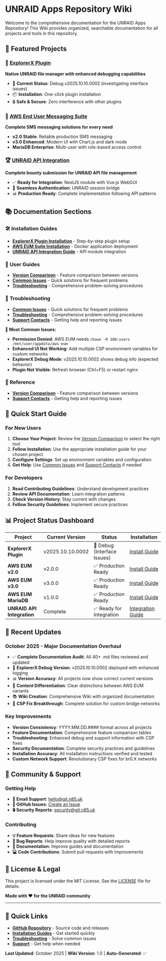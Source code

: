 # UNRAID Apps Repository Wiki

Welcome to the comprehensive documentation for the UNRAID Apps Repository! This Wiki provides organized, searchable documentation for all projects and tools in this repository.

## 🚀 **Featured Projects**

### 📁 [ExplorerX Plugin](ExplorerX-Plugin-Installation)
**Native UNRAID file manager with enhanced debugging capabilities**
- 🔧 **Current Status**: Debug v2025.10.10.0002 (investigating interface issues)
- 📦 **Installation**: One-click plugin installation
- 🔒 **Safe & Secure**: Zero interference with other plugins

### 📧 [AWS End User Messaging Suite](AWS-EUM-Installation)
**Complete SMS messaging solutions for every need**
- **v2.0 Stable**: Reliable production SMS messaging
- **v3.0 Enhanced**: Modern UI with Chart.js and dark mode
- **MariaDB Enterprise**: Multi-user with role-based access control

### 🏆 [UNRAID API Integration](UNRAID-API-Integration)
**Complete bounty submission for UNRAID API file management**
- ✅ **Ready for Integration**: NestJS module with Vue.js WebGUI
- 🔄 **Seamless Authentication**: UNRAID session bridge
- 📊 **Production Ready**: Complete implementation following API patterns

## 📚 **Documentation Sections**

### 🛠️ **Installation Guides**
- **[ExplorerX Plugin Installation](ExplorerX-Plugin-Installation)** - Step-by-step plugin setup
- **[AWS EUM Suite Installation](AWS-EUM-Installation)** - Docker application deployment
- **[UNRAID API Integration Guide](UNRAID-API-Integration)** - API module integration

### 👥 **User Guides**
- **[Version Comparison](Version-Comparison)** - Feature comparison between versions
- **[Common Issues](Common-Issues)** - Quick solutions for frequent problems
- **[Troubleshooting](Troubleshooting)** - Comprehensive problem-solving procedures

### 🔧 **Troubleshooting**
- **[Common Issues](Common-Issues)** - Quick solutions for frequent problems
- **[Troubleshooting](Troubleshooting)** - Comprehensive problem-solving procedures  
- **[Support Contacts](Support-Contacts)** - Getting help and reporting issues

**🚨 Most Common Issues:**
- **Permission Denied**: AWS EUM needs `chown -R 100:users /mnt/user/appdata/aws-eum`
- **Enhanced UI Not Working**: Add multiple CSP environment variables for custom networks
- **ExplorerX Debug Mode**: v2025.10.10.0002 shows debug info (expected behavior)
- **Plugin Not Visible**: Refresh browser (Ctrl+F5) or restart nginx

### 📖 **Reference**
- **[Version Comparison](Version-Comparison)** - Feature comparison between versions
- **[Support Contacts](Support-Contacts)** - Getting help and reporting issues

## 🎯 **Quick Start Guide**

### For New Users
1. **Choose Your Project**: Review the [Version Comparison](Version-Comparison) to select the right tool
2. **Follow Installation**: Use the appropriate installation guide for your chosen project
3. **Configure Settings**: Set up environment variables and configuration
4. **Get Help**: Use [Common Issues](Common-Issues) and [Support Contacts](Support-Contacts) if needed

### For Developers
1. **Read Contributing Guidelines**: Understand development practices
2. **Review API Documentation**: Learn integration patterns
3. **Check Version History**: Stay current with changes
4. **Follow Security Guidelines**: Implement secure practices

## 📊 **Project Status Dashboard**

| Project | Current Version | Status | Installation |
|---------|----------------|---------|--------------|
| **ExplorerX Plugin** | v2025.10.10.0002 | 🔧 Debug (Interface Issues) | [Install Guide](ExplorerX-Plugin-Installation) |
| **AWS EUM v2.0** | v2.0.0 | ✅ Production Ready | [Install Guide](AWS-EUM-Installation) |
| **AWS EUM v3.0** | v3.0.0 | ✅ Production Ready | [Install Guide](AWS-EUM-Installation) |
| **AWS EUM MariaDB** | v1.0.0 | ✅ Production Ready | [Install Guide](AWS-EUM-Installation) |
| **UNRAID API Integration** | Complete | ✅ Ready for Integration | [Integration Guide](UNRAID-API-Integration) |

## 🔄 **Recent Updates**

### October 2025 - Major Documentation Overhaul
- ✅ **Complete Documentation Audit**: All 40+ .md files reviewed and updated
- 🔧 **ExplorerX Debug Version**: v2025.10.10.0002 deployed with enhanced logging
- 📊 **Version Accuracy**: All projects now show correct current versions
- 🎨 **Content Differentiation**: Clear distinctions between AWS EUM variants
- 📚 **Wiki Creation**: Comprehensive Wiki with organized documentation
- 🔧 **CSP Fix Breakthrough**: Complete solution for custom bridge networks

### Key Improvements
- **Version Consistency**: YYYY.MM.DD.#### format across all projects
- **Feature Documentation**: Comprehensive feature comparison tables
- **Troubleshooting**: Enhanced debug and support information with CSP fixes
- **Security Documentation**: Complete security practices and guidelines
- **Installation Accuracy**: All installation instructions verified and tested
- **Custom Network Support**: Revolutionary CSP fixes for br0.X networks

## 🤝 **Community & Support**

### Getting Help
- **📧 Email Support**: hello@git.n85.uk
- **🐛 GitHub Issues**: [Create an Issue](https://github.com/N85UK/UNRAID_Apps/issues)
- **🔒 Security Reports**: security@git.n85.uk

### Contributing
- **💡 Feature Requests**: Share ideas for new features
- **🐛 Bug Reports**: Help improve quality with detailed reports
- **📝 Documentation**: Improve guides and documentation
- **💻 Code Contributions**: Submit pull requests with improvements

## 📄 **License & Legal**

This project is licensed under the MIT License. See the [LICENSE](https://github.com/N85UK/UNRAID_Apps/blob/main/LICENSE) file for details.

**Made with ❤️ for the UNRAID community**

---

## 🔗 **Quick Links**

- **[GitHub Repository](https://github.com/N85UK/UNRAID_Apps)** - Source code and releases
- **[Installation Guides](AWS-EUM-Installation)** - Get started quickly
- **[Troubleshooting](Troubleshooting)** - Solve common issues
- **[Support](Support-Contacts)** - Get help when needed

**Last Updated**: October 2025 | **Wiki Version**: 1.0 | **Auto-Generated**: ✅